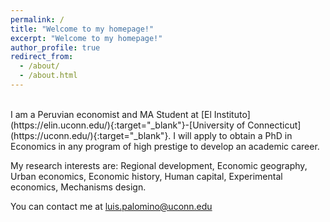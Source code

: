 ```yaml
---
permalink: /
title: "Welcome to my homepage!"
excerpt: "Welcome to my homepage!"
author_profile: true
redirect_from: 
  - /about/
  - /about.html
---
```

<br/>
I am a Peruvian economist and MA Student at [El Instituto](https://elin.uconn.edu/){:target="_blank"}-[University of Connecticut](https://uconn.edu/){:target="_blank"}. I will apply to obtain a PhD in Economics in any program of high prestige to develop an academic career.

My research interests are: Regional development, Economic geography, Urban economics, Economic history, Human capital, Experimental economics, Mechanisms design.

You can contact me at <a href="mailto:luis.palomino@uconn.edu?">luis.palomino@uconn.edu</a>
